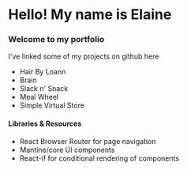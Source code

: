# Hello! My name is Elaine

### Welcome to my portfolio
  I've linked some of my projects on github here
  - Hair By Loann
  - Brain
  - Slack n' Snack
  - Meal Wheel
  - Simple Virtual Store

#### Libraries & Resources
- React Browser Router for page navigation
- Mantine/core UI components
- React-if for conditional rendering of components